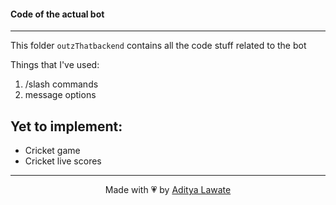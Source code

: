 #### Code of the actual bot

***

This folder `outzThatbackend` contains all the code stuff related to the bot

Things that I've used:
1. /slash commands
2. message options

Yet to implement:
---

- Cricket game
- Cricket live scores

--- 
<center>
Made with 💗 by <a href = "https://linkedin.com/in/aditya-lawate">Aditya Lawate </a>
</center>